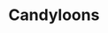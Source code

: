 ---
layout: default
title: "Candyloons"
category: "catalog"
pdf: candyloon-brochure.pdf
cover: candyloon-brochure-cover.jpg
---
